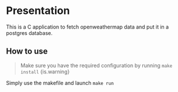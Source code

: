# Presentation

This is a C application to fetch openweathermap data and put it in a postgres database.

## How to use

> Make sure you have the required configuration by running `make install`
> {is.warning}

Simply use the makefile and launch `make run`
